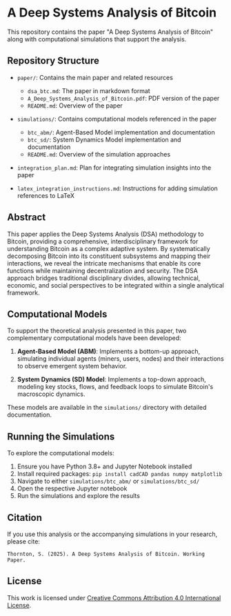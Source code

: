 # A Deep Systems Analysis of Bitcoin

This repository contains the paper "A Deep Systems Analysis of Bitcoin" along with computational simulations that support the analysis.

## Repository Structure

- `paper/`: Contains the main paper and related resources
  - `dsa_btc.md`: The paper in markdown format
  - `A_Deep_Systems_Analysis_of_Bitcoin.pdf`: PDF version of the paper
  - `README.md`: Overview of the paper
  
- `simulations/`: Contains computational models referenced in the paper
  - `btc_abm/`: Agent-Based Model implementation and documentation
  - `btc_sd/`: System Dynamics Model implementation and documentation
  - `README.md`: Overview of the simulation approaches

- `integration_plan.md`: Plan for integrating simulation insights into the paper
- `latex_integration_instructions.md`: Instructions for adding simulation references to LaTeX

## Abstract

This paper applies the Deep Systems Analysis (DSA) methodology to Bitcoin, providing a comprehensive, interdisciplinary framework for understanding Bitcoin as a complex adaptive system. By systematically decomposing Bitcoin into its constituent subsystems and mapping their interactions, we reveal the intricate mechanisms that enable its core functions while maintaining decentralization and security. The DSA approach bridges traditional disciplinary divides, allowing technical, economic, and social perspectives to be integrated within a single analytical framework.

## Computational Models

To support the theoretical analysis presented in this paper, two complementary computational models have been developed:

1. **Agent-Based Model (ABM)**: Implements a bottom-up approach, simulating individual agents (miners, users, nodes) and their interactions to observe emergent system behavior.

2. **System Dynamics (SD) Model**: Implements a top-down approach, modeling key stocks, flows, and feedback loops to simulate Bitcoin's macroscopic dynamics.

These models are available in the `simulations/` directory with detailed documentation.

## Running the Simulations

To explore the computational models:

1. Ensure you have Python 3.8+ and Jupyter Notebook installed
2. Install required packages: `pip install cadCAD pandas numpy matplotlib`
3. Navigate to either `simulations/btc_abm/` or `simulations/btc_sd/`
4. Open the respective Jupyter notebook
5. Run the simulations and explore the results

## Citation

If you use this analysis or the accompanying simulations in your research, please cite:

```
Thornton, S. (2025). A Deep Systems Analysis of Bitcoin. Working Paper.
```

## License

This work is licensed under [Creative Commons Attribution 4.0 International License](https://creativecommons.org/licenses/by/4.0/).